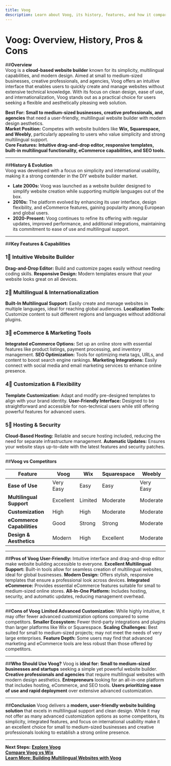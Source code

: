 ```yaml
---
title: Voog
description: Learn about Voog, its history, features, and how it compares to other website builders.
---
```


# **Voog: Overview, History, Pros & Cons**

##**Overview**  
Voog is a **cloud-based website builder** known for its simplicity, multilingual capabilities, and modern design. Aimed at small to medium-sized businesses, creative professionals, and agencies, Voog offers an intuitive interface that enables users to quickly create and manage websites without extensive technical knowledge. With its focus on clean design, ease of use, and internationalization, Voog stands out as a practical choice for users seeking a flexible and aesthetically pleasing web solution.

 **Best For:** **Small to medium-sized businesses, creative professionals, and agencies** that need a user-friendly, multilingual website builder with modern design aesthetics.  
 **Market Position:** Competes with website builders like **Wix, Squarespace, and Weebly**, particularly appealing to users who value simplicity and strong multilingual support.  
 **Core Features:** **Intuitive drag-and-drop editor, responsive templates, built-in multilingual functionality, eCommerce capabilities, and SEO tools.**

---

##**History & Evolution**  
Voog was developed with a focus on simplicity and international usability, making it a strong contender in the DIY website builder market.

- **Late 2000s:** Voog was launched as a website builder designed to simplify website creation while supporting multiple languages out of the box.
- **2010s:** The platform evolved by enhancing its user interface, design flexibility, and eCommerce features, gaining popularity among European and global users.
- **2020-Present:** Voog continues to refine its offering with regular updates, improved performance, and additional integrations, maintaining its commitment to ease of use and multilingual support.

---

##**Key Features & Capabilities**

### **1⃣ Intuitive Website Builder**
 **Drag-and-Drop Editor:** Build and customize pages easily without needing coding skills.
 **Responsive Design:** Modern templates ensure that your website looks great on all devices.

### **2⃣ Multilingual & Internationalization**
 **Built-In Multilingual Support:** Easily create and manage websites in multiple languages, ideal for reaching global audiences.
 **Localization Tools:** Customize content to suit different regions and languages without additional plugins.

### **3⃣ eCommerce & Marketing Tools**
 **Integrated eCommerce Options:** Set up an online store with essential features like product listings, payment processing, and inventory management.
 **SEO Optimization:** Tools for optimizing meta tags, URLs, and content to boost search engine rankings.
 **Marketing Integrations:** Easily connect with social media and email marketing services to enhance online presence.

### **4⃣ Customization & Flexibility**
 **Template Customization:** Adapt and modify pre-designed templates to align with your brand identity.
 **User-Friendly Interface:** Designed to be straightforward and accessible for non-technical users while still offering powerful features for advanced users.

### **5⃣ Hosting & Security**
 **Cloud-Based Hosting:** Reliable and secure hosting included, reducing the need for separate infrastructure management.
 **Automatic Updates:** Ensures your website stays up-to-date with the latest features and security patches.

---

##**Voog vs Competitors**

| Feature                   | Voog             | Wix             | Squarespace      | Weebly           |
|---------------------------|------------------|-----------------|------------------|------------------|
| **Ease of Use**           |  Very Easy     |  Easy         |  Easy          |  Very Easy     |
| **Multilingual Support**  |  Excellent     |  Limited      |  Moderate      |  Moderate      |
| **Customization**         |  High          |  High         |  Moderate      |  Moderate      |
| **eCommerce Capabilities**|  Good          |  Strong       |  Strong        |  Moderate      |
| **Design & Aesthetics**   |  Modern        |  High         |  Excellent     |  Moderate      |

---

##**Pros of Voog**
 **User-Friendly:** Intuitive interface and drag-and-drop editor make website building accessible to everyone.
 **Excellent Multilingual Support:** Built-in tools allow for seamless creation of multilingual websites, ideal for global businesses.
 **Modern Design:** Offers stylish, responsive templates that ensure a professional look across devices.
 **Integrated eCommerce:** Provides essential eCommerce features suitable for small to medium-sized online stores.
 **All-In-One Platform:** Includes hosting, security, and automatic updates, reducing management overhead.

---

##**Cons of Voog**
 **Limited Advanced Customization:** While highly intuitive, it may offer fewer advanced customization options compared to some competitors.
 **Smaller Ecosystem:** Fewer third-party integrations and plugins than larger platforms like Wix or Squarespace.
 **Scaling Challenges:** Best suited for small to medium-sized projects; may not meet the needs of very large enterprises.
 **Feature Depth:** Some users may find that advanced marketing and eCommerce tools are less robust than those offered by competitors.

---

##**Who Should Use Voog?**
Voog is **ideal for:**
 **Small to medium-sized businesses and startups** seeking a simple yet powerful website builder.
 **Creative professionals and agencies** that require multilingual websites with modern design aesthetics.
 **Entrepreneurs** looking for an all-in-one platform that includes hosting, eCommerce, and SEO tools.
 **Users prioritizing ease of use and rapid deployment** over extensive advanced customization.

---

##**Conclusion**
Voog delivers a **modern, user-friendly website building solution** that excels in multilingual support and clean design. While it may not offer as many advanced customization options as some competitors, its simplicity, integrated features, and focus on international usability make it an excellent choice for small to medium-sized businesses and creative professionals looking to establish a strong online presence.

---

 **Next Steps:**
 **[Explore Voog](https://www.voog.com/)**  
 **[Compare Voog vs Wix](#)**  
 **[Learn More: Building Multilingual Websites with Voog](#)**
